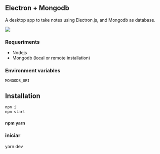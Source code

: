 ## Electron + Mongodb

A desktop app to take notes using Electron.js, and Mongodb as database.

![](./screenshot.png)

### Requeriments

- Nodejs
- Mongodb (local or remote installation)

### Environment variables

```
MONGODB_URI
```

## Installation

```bash
npm i
npm start
```
#### npm yarn

### iniciar
 yarn dev
